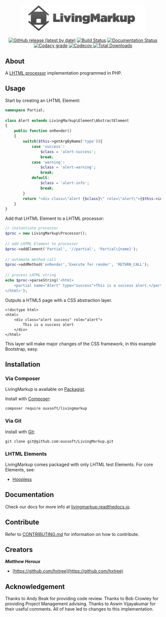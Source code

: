 <p align="center"><img src="https://github.com/ouxsoft/LivingMarkup/raw/master/assets/images/logo/434x100.jpg" width="400"></p>

<p align="center">
<a href="https://packagist.org/packages/ouxsoft/livingmarkup"><img alt="GitHub release (latest by date)" src="https://img.shields.io/github/v/release/ouxsoft/livingmarkup"></a> <a href="https://travis-ci.com/github/ouxsoft/LivingMarkup"><img src="https://api.travis-ci.com/ouxsoft/LivingMarkup.svg?branch=master&status=passed" alt="Build Status"></a> <a href="https://github.com/ouxsoft/livingMarkup/actions"> <a href="https://livingmarkup.readthedocs.io/en/latest/?badge=latest"><img src="https://readthedocs.org/projects/livingmarkup/badge/?version=latest" alt="Documentation Status"></a> <a href="https://app.codacy.com/gh/ouxsoft/LivingMarkup?utm_source=github.com&utm_medium=referral&utm_content=ouxsoft/LivingMarkup&utm_campaign=Badge_Grade_Dashboard"><img alt="Codacy grade" src="https://img.shields.io/codacy/grade/86210d48e2ca45e497be865ace8a4029"></a> <a href="https://codecov.io/gh/ouxsoft/LivingMarkup"> <img alt="Codecov" src="https://img.shields.io/codecov/c/github/ouxsoft/livingmarkup"> </a> <a href="https://packagist.org/packages/ouxsoft/livingmarkup"><img src="https://poser.pugx.org/ouxsoft/livingmarkup/downloads" alt="Total Downloads"></a>
 
</p>

## About

 
A [LHTML processor](https://github.com/ouxsoft/LHTML) implementation programmed in PHP.

## Usage
Start by creating an LHTML Element:
```php
namespace Partial;

class Alert extends LivingMarkup\Element\AbstractElement 
{
    public function onRender()
    {
        switch($this->getArgByName('type')){
            case 'success':
                $class = 'alert-success';
                break;
            case 'warning':
                $class = 'alert-warning';
                break;
            default:
                $class = 'alert-info';
                break;
        }
        return "<div class=\"alert {$class}\" role=\"alert\">{$this->innerText()}</div>";
    }
}
```

Add that LHTML Element to a LHTML processor: 
```php
// instantiate processor
$proc = new LivingMarkup\Processor();

// add LHTML Element to processor
$proc->addElement('Partial', '//partial', 'Partial\{name}');

// automate method call
$proc->addMethod('onRender','Execute for render', 'RETURN_CALL');

// process LHTML string
echo $proc->parseString('<html>
    <partial name="Alert" type="success">This is a success alert.</partial>
</html>');
```

Outputs a HTML5 page with a CSS abstraction layer. 

```html5
<!doctype html>
<html>
    <div class="alert success" role="alert">
        This is a success alert
    </div>
</html>
```
This layer will make major changes of the CSS framework, in this example Bootstrap, easy.

## Installation

### Via Composer
LivingMarkup is available on [Packagist](https://packagist.org/packages/ouxsoft/livingMarkup).

Install with [Composer](https://getcomposer.org/download/):
```shell script
composer require ouxsoft/livingmarkup
```

### Via Git
Install with [Git](https://git-scm.com/):
```shell script
git clone git@github.com:ouxsoft/LivingMarkup.git
```

### LHTML Elements
LivingMarkup comes packaged with only LHTML test Elements. For core Elements, see:
 * [Hoopless](https://github.com/ouxsoft/hoopless)

## Documentation
Check our docs for more info at [livingmarkup.readthedocs.io](https://livingmarkup.readthedocs.io).

## Contribute

Refer to [CONTRIBUTING.md](https://github.com/ouxsoft/LivingMarkup/blob/master/.github/workflows/CONTRIBUTING.md) for 
information on how to contribute.


## Creators

***Matthew Heroux***

  * [https://github.com/hxtree](https://github.com/hxtree)

## Acknowledgement

Thanks to Andy Beak for providing code review. Thanks to Bob Crowley for providing Project Management advising. Thanks to Aswin Vijayakumar for their useful comments. All of have led to changes to this implementation.
